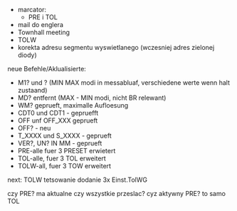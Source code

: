 - marcator:
	- PRE i TOL
- mail do englera
- Townhall meeting
- TOLW
- korekta adresu segmentu wyswietlanego (wczesniej adres zielonej diody)

neue Befehle/Aklualisierte:
- M1? und ? (MIN MAX modi in messabluaf, verschiedene werte wenn halt zustaand)
- MD? entfernt (MAX - MIN modi, nicht BR relewant)
- WM? geprueft, maximalle Aufloesung
- CDT0 und CDT1 - gepruefft
- OFF unf OFF_XXX geprueft
- OFF? - neu
- T_XXXX und S_XXXX - geprueft
- VER?, UN? IN MM - geprueft
- PRE-alle fuer 3 PRESET erwietert
- TOL-alle, fuer 3 TOL erweitert
- TOLW-all, fuer 3 TOW erweitert

next: TOLW tetsowanie
dodanie <No>
3x Einst.TolWG

czy PRE? ma aktualne czy wszystkie przeslac?
cyz aktywny PRE?
to samo TOL